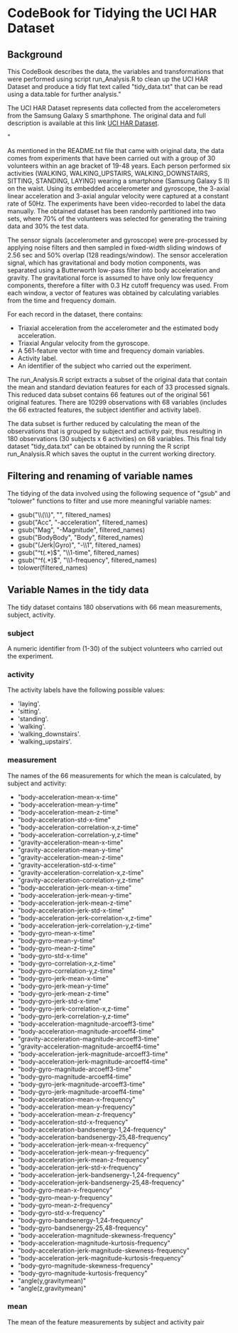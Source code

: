 <h1>CodeBook for Tidying the UCI HAR Dataset</h1>

<h2>Background</h2>
<p>This CodeBook describes the data, the variables and transformations that were performed using script run_Analysis.R to clean up the UCI HAR Dataset and produce a tidy flat text called "tidy_data.txt" that can be read using a data.table for further analysis."</p>

<p>The UCI HAR Dataset represents data collected from the accelerometers from the Samsung Galaxy S smarthphone. The original data and full description is available at this link <a href="http://archive.ics.uci.edu/ml/datasets/Human+Activity+Recognition+Using+Smartphones">UCI HAR Dataset</a>.</p>"

<p>As mentioned in the README.txt file that came with original data, the data comes from experiments that have been carried out with a group of 30 volunteers within an age bracket of 19-48 years. Each person performed six activities (WALKING, WALKING_UPSTAIRS, WALKING_DOWNSTAIRS, SITTING, STANDING, LAYING) wearing a smartphone (Samsung Galaxy S II) on the waist. Using its embedded accelerometer and gyroscope, the 3-axial linear acceleration and 3-axial angular velocity were captured at a constant rate of 50Hz. The experiments have been video-recorded to label the data manually. The obtained dataset has been randomly partitioned into two sets, where 70% of the volunteers was selected for generating the training data and 30% the test data.</p>

<p>The sensor signals (accelerometer and gyroscope) were pre-processed by applying noise filters and then sampled in fixed-width sliding windows of 2.56 sec and 50% overlap (128 readings/window). The sensor acceleration signal, which has gravitational and body motion components, was separated using a Butterworth low-pass filter into body acceleration and gravity. The gravitational force is assumed to have only low frequency components, therefore a filter with 0.3 Hz cutoff frequency was used. From each window, a vector of features was obtained by calculating variables from the time and frequency domain.</p>

<p>For each record in the dataset, there contains:</p>

<ul>
<li>Triaxial acceleration from the accelerometer and the estimated body acceleration.</li>
<li>Triaxial Angular velocity from the gyroscope.</li>
<li>A 561-feature vector with time and frequency domain variables.</li>
<li>Activity label.</li>
<li>An identifier of the subject who carried out the experiment.</li>
</ul>

<p>The run_Analysis.R script extracts a subset of the original data that contain the mean and standard deviation features for each of 33 processed signals.  This reduced data subset contains 66 features out of the original 561 original features. There are 10299 observations with 68 variables (includes the 66 extracted features, the subject identifier and activity label).</p>

<p>The data subset is further reduced by calculating the mean of the observations that is grouped by subject and activity pair, thus resulting in 180 observations (30 subjects x 6 activities) on 68 variables. This final tidy dataset "tidy_data.txt" can be obtained by running the R script run_Analysis.R which saves the ouptut in the current working directory.</p>

<h2>Filtering and renaming of variable names</h2>

<p>The tidying of the data involved using the following sequence of "gsub" and "tolower" functions to filter and use more meaningful variable names:</p> 

<ul>
<li>gsub("\\(\\)", "", filtered_names)</li>
<li>gsub("Acc", "-acceleration", filtered_names)</li>
<li>gsub("Mag", "-Magnitude", filtered_names)</li>
<li>gsub("BodyBody", "Body", filtered_names)</li>
<li>gsub("(Jerk|Gyro)", "-\\1", filtered_names)</li>
<li>gsub("^t(.*)$", "\\1-time", filtered_names)</li>
<li>gsub("^f(.*)$", "\\1-frequency", filtered_names)</li>
<li>tolower(filtered_names)</li>
</ul>

<h2>Variable Names in the tidy data</h2>

<p>The tidy dataset contains 180 observations with 66 mean measurements, subject, activity.</p>

<h3>subject</h3>

<p>A numeric identifier from (1-30) of the subject volunteers who carried out the experiment.</p>

<h3>activity</h3>

<p>The activity labels have the following possible values:</h3>

<ul>
<li>'laying'.</li>
<li>'sitting'.</li>
<li>'standing'.</li>
<li>'walking'.</li>
<li>'walking_downstairs'.</li>
<li>'walking_upstairs'.</li>
</ul>

<h3>measurement</h3>

<p>The names of the 66 measurements for which the mean is calculated, by subject and activity:</p>

<ul>
<li>"body-acceleration-mean-x-time"</li>
<li>"body-acceleration-mean-y-time"</li>
<li>"body-acceleration-mean-z-time"</li>
<li>"body-acceleration-std-x-time"</li>
<li>"body-acceleration-correlation-x,z-time"</li>
<li>"body-acceleration-correlation-y,z-time"</li>
<li>"gravity-acceleration-mean-x-time"</li>
<li>"gravity-acceleration-mean-y-time"</li>
<li>"gravity-acceleration-mean-z-time"</li>
<li>"gravity-acceleration-std-x-time"</li>
<li>"gravity-acceleration-correlation-x,z-time"</li>
<li>"gravity-acceleration-correlation-y,z-time"</li>
<li>"body-acceleration-jerk-mean-x-time"</li>
<li>"body-acceleration-jerk-mean-y-time"</li>
<li>"body-acceleration-jerk-mean-z-time"</li>
<li>"body-acceleration-jerk-std-x-time"</li>
<li>"body-acceleration-jerk-correlation-x,z-time"</li>
<li>"body-acceleration-jerk-correlation-y,z-time"</li>
<li>"body-gyro-mean-x-time"</li>
<li>"body-gyro-mean-y-time"</li>
<li>"body-gyro-mean-z-time"</li>
<li>"body-gyro-std-x-time"</li>
<li>"body-gyro-correlation-x,z-time"</li>
<li>"body-gyro-correlation-y,z-time"</li>
<li>"body-gyro-jerk-mean-x-time"</li>
<li>"body-gyro-jerk-mean-y-time"</li>
<li>"body-gyro-jerk-mean-z-time"</li>
<li>"body-gyro-jerk-std-x-time"</li>
<li>"body-gyro-jerk-correlation-x,z-time"</li>
<li>"body-gyro-jerk-correlation-y,z-time"</li>
<li>"body-acceleration-magnitude-arcoeff3-time"</li>
<li>"body-acceleration-magnitude-arcoeff4-time"</li>
<li>"gravity-acceleration-magnitude-arcoeff3-time"</li>
<li>"gravity-acceleration-magnitude-arcoeff4-time"</li>
<li>"body-acceleration-jerk-magnitude-arcoeff3-time"</li>
<li>"body-acceleration-jerk-magnitude-arcoeff4-time"</li>
<li>"body-gyro-magnitude-arcoeff3-time"</li>
<li>"body-gyro-magnitude-arcoeff4-time"</li>
<li>"body-gyro-jerk-magnitude-arcoeff3-time"</li>
<li>"body-gyro-jerk-magnitude-arcoeff4-time"</li>
<li>"body-acceleration-mean-x-frequency"</li>
<li>"body-acceleration-mean-y-frequency"</li>
<li>"body-acceleration-mean-z-frequency"</li>
<li>"body-acceleration-std-x-frequency"</li>
<li>"body-acceleration-bandsenergy-1,24-frequency"</li>
<li>"body-acceleration-bandsenergy-25,48-frequency"</li>
<li>"body-acceleration-jerk-mean-x-frequency"</li>
<li>"body-acceleration-jerk-mean-y-frequency"</li>
<li>"body-acceleration-jerk-mean-z-frequency"</li>
<li>"body-acceleration-jerk-std-x-frequency"</li>
<li>"body-acceleration-jerk-bandsenergy-1,24-frequency"</li>
<li>"body-acceleration-jerk-bandsenergy-25,48-frequency"</li>
<li>"body-gyro-mean-x-frequency"</li>
<li>"body-gyro-mean-y-frequency"</li>
<li>"body-gyro-mean-z-frequency"</li>
<li>"body-gyro-std-x-frequency"</li>
<li>"body-gyro-bandsenergy-1,24-frequency"</li>
<li>"body-gyro-bandsenergy-25,48-frequency"</li>
<li>"body-acceleration-magnitude-skewness-frequency"</li>
<li>"body-acceleration-magnitude-kurtosis-frequency"</li>
<li>"body-acceleration-jerk-magnitude-skewness-frequency"</li>
<li>"body-acceleration-jerk-magnitude-kurtosis-frequency"</li>
<li>"body-gyro-magnitude-skewness-frequency"</li>
<li>"body-gyro-magnitude-kurtosis-frequency"</li>
<li>"angle(y,gravitymean)"</li>
<li>"angle(z,gravitymean)"</li>
</ul>

<h3>mean</h3>

<p>The mean of the feature measurements by subject and activity pair</p>





